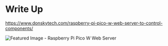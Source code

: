 # Write Up  
https://www.donskytech.com/raspberry-pi-pico-w-web-server-to-control-components/  
  
![Featured Image - Raspberry Pi Pico W Web Server](https://user-images.githubusercontent.com/69466026/225221186-42d3ba8c-c1d6-4bf2-8b0d-3e8c5b5849e8.jpg)
